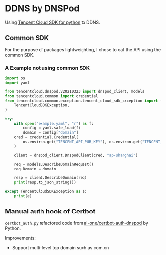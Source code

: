 # DDNS by DNSPod

Using [Tencent Cloud SDK for python](https://docs.dnspod.cn/api/api3/) to DDNS.

## Common SDK

For the purpose of packages lightweighting, I chose to call the API using the common SDK.

### A Example not using common SDK

```python
import os
import yaml

from tencentcloud.dnspod.v20210323 import dnspod_client, models
from tencentcloud.common import credential
from tencentcloud.common.exception.tencent_cloud_sdk_exception import (
    TencentCloudSDKException,
)

try:
    with open("example.yaml", "r") as f:
        config = yaml.safe_load(f)
        domain = config["domain"]
    cred = credential.Credential(
        os.environ.get("TENCENT_API_PUB_KEY"), os.environ.get("TENCENT_API_PRI_KEY")
    )

    client = dnspod_client.DnspodClient(cred, "ap-shanghai")

    req = models.DescribeDomainRequest()
    req.Domain = domain

    resp = client.DescribeDomain(req)
    print(resp.to_json_string())

except TencentCloudSDKException as e:
    print(e)
```

## Manual auth hook of Certbot

`certbot_auth.py` refactored code from [al-one/certbot-auth-dnspod](https://github.com/al-one/certbot-auth-dnspod) by Python.

Improvements:

- Support multi-level top domain such as com.cn
